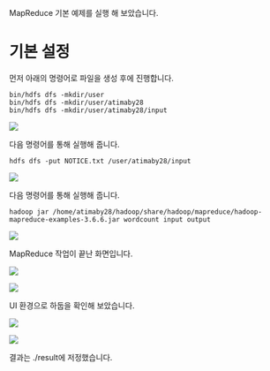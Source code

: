 MapReduce 기본 예제를 실행 해 보았습니다.

# 기본 설정


먼저 아래의 명령어로 파일을 생성 후에 진행합니다.

```
bin/hdfs dfs -mkdir/user
bin/hdfs dfs -mkdir/user/atimaby28
bin/hdfs dfs -mkdir/user/atimaby28/input
```
![](./image/MapReduce-1.png)

다음 명령어를 통해 실행해 줍니다.
```
hdfs dfs -put NOTICE.txt /user/atimaby28/input
```
![](./image/MapReduce-2.png)


다음 명령어를 통해 실행해 줍니다.
```
hadoop jar /home/atimaby28/hadoop/share/hadoop/mapreduce/hadoop-mapreduce-examples-3.6.6.jar wordcount input output
```
![](./image/MapReduce-3.png)

MapReduce 작업이 끝난 화면입니다.

![](./image/MapReduce-4.png)

![](./image/MapReduce-5.png)

UI 환경으로 하둡을 확인해 보았습니다.

![](./image/MapReduce-6.png)

![](./image/MapReduce-7.png)

결과는 ./result에 저정했습니다.